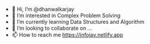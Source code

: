 - 👋 Hi, I’m @dhanwalkarjay
- 👀 I’m interested in Complex Problem Solving
- 🌱 I’m currently learning Data Structures and Algorithm
- 💞️ I’m looking to collaborate on ...
- 📫 How to reach me https://infojay.netlify.app

<!---
dhanwalkarjay/dhanwalkarjay is a ✨ special ✨ repository because its `README.md` (this file) appears on your GitHub profile.
You can click the Preview link to take a look at your changes.
--->
